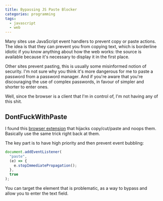 ```yaml
---
title: Bypassing JS Paste Blocker
categories: programming
tags:
  - javascript
  - web
---
```


Many sites use JavaScript event handlers to prevent copy or paste actions.
The idea is that they can prevent you from copying text, which is borderline idiotic if you know anything about how
the web works: the source is available because it's necessary to display it in the first place.

Other sites prevent pasting, this is usually some misinformed notion of security.
I'm not sure why you think it's more dangerous for me to paste a password from a password manager.
And if you're aware that you're discouraging the use of complex passwords, in favour of simpler and shorter to enter ones.

Well, since the browser is a client that I'm in control of, I'm not having any of this shit.

## DontFuckWithPaste

I found this [browser extension][1] that hijacks copy/cut/paste and noops them.
Basically use the same trick right back at them.

[1]: https://github.com/jswanner/DontFuckWithPaste/blob/master/content.js

The key part is to have high priority and then prevent event bubbling:

```js
document.addEventListener(
  "paste",
  (e) => {
    e.stopImmediatePropagation();
  },
  true
);
```

You can target the element that is problematic, as a way to bypass and allow you to enter the text field.
